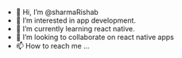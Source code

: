 - 👋 Hi, I’m @sharmaRishab
- 👀 I’m interested in app development.
- 🌱 I’m currently learning react native.
- 💞️ I’m looking to collaborate on react native apps
- 📫 How to reach me ...

<!---
sharmaRishab/sharmaRishab is a ✨ special ✨ repository because its `README.md` (this file) appears on your GitHub profile.
You can click the Preview link to take a look at your changes.
--->

